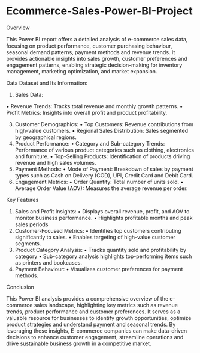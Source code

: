 # Ecommerce-Sales-Power-BI-Project

Overview

This Power BI report offers a detailed analysis of e-commerce sales data, focusing on product performance, customer purchasing behaviour, seasonal demand patterns, payment methods and revenue trends. It provides actionable insights into sales growth, customer preferences and engagement patterns, enabling strategic decision-making for inventory management, marketing optimization, and market expansion.

Data
Dataset and Its Information:

1.	Sales Data:
   
   •	Revenue Trends: Tracks total revenue and monthly growth patterns.
   •	Profit Metrics: Insights into overall profit and product profitability.
  
3.	Customer Demographics:
  •	Top Customers: Revenue contributions from high-value customers.
  •	Regional Sales Distribution: Sales segmented by geographical regions.
4.	Product Performance:
  •	Category and Sub-category Trends: Performance of various product categories such as clothing, electronics and furniture.
  •	Top-Selling Products: Identification of products driving revenue and high sales volumes.
5.	Payment Methods:
  •	Mode of Payment: Breakdown of sales by payment types such as Cash on Delivery (COD), UPI, Credit Card and Debit Card.
6.	Engagement Metrics:
  •	Order Quantity: Total number of units sold.
  •	Average Order Value (AOV): Measures the average revenue per order.

Key Features

1.	Sales and Profit Insights:
  •	Displays overall revenue, profit, and AOV to monitor business performance.
  •	Highlights profitable months and peak sales periods 
2.	Customer-Focused Metrics:
  •	Identifies top customers contributing significantly to sales.
  •	Enables targeting of high-value customer segments.
3.	Product Category Analysis:
  •	Tracks quantity sold and profitability by category 
  •	Sub-category analysis highlights top-performing items such as printers and bookcases.
4.	Payment Behaviour:
  •	Visualizes customer preferences for payment methods.

Conclusion

This Power BI analysis provides a comprehensive overview of the e-commerce sales landscape, highlighting key metrics such as revenue trends, product performance  and customer preferences. It serves as a valuable resource for businesses to identify growth opportunities, optimize product strategies and understand payment and seasonal trends. By leveraging these insights, E-commerce companies can make data-driven decisions to enhance customer engagement, streamline operations and drive sustainable business growth in a competitive market.


